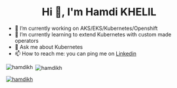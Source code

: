 <!--
**hamdikh/hamdikh** is a ✨ _special_ ✨ repository because its `README.md` (this file) appears on your GitHub profile.

- 😄 Pronouns: ...
- ⚡ Fun fact: ...
- 👯 I’m looking to collaborate on ...
- 🤔 I’m looking for help with ...
-->

<h1 align="center">Hi 👋, I'm Hamdi KHELIL</h1>

- 🔭 I’m currently working on AKS/EKS/Kubernetes/Openshift
- 🌱 I’m currently learning to extend Kubernetes with custom made operators
- 💬 Ask me about Kubernetes
- 📫 How to reach me: you can ping me on <a href="https://www.linkedin.com/in/hamdi-khelil" target="blank">Linkedin</a>

<p><img align="left" src="https://github-readme-stats.vercel.app/api/top-langs?username=hamdikh&show_icons=true&locale=en&layout=compact" alt="hamdikh" /></p>

<p>&nbsp;<img align="center" src="https://github-readme-stats.vercel.app/api?username=hamdikh&show_icons=true&locale=en" alt="hamdikh" /></p>

<p align="left"> <a href="https://github.com/ryo-ma/github-profile-trophy"><img src="https://github-profile-trophy.vercel.app/?username=hamdikh" alt="hamdikh" /></a> </p>
